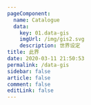 ```yaml
---
pageComponent: 
  name: Catalogue
  data: 
    key: 01.data-gis
    imgUrl: /img/gis2.svg
    description: 世界设定
title: 此界
date: 2020-03-11 21:50:53
permalink: /data-gis
sidebar: false
article: false
comment: false
editLink: false
---
```

